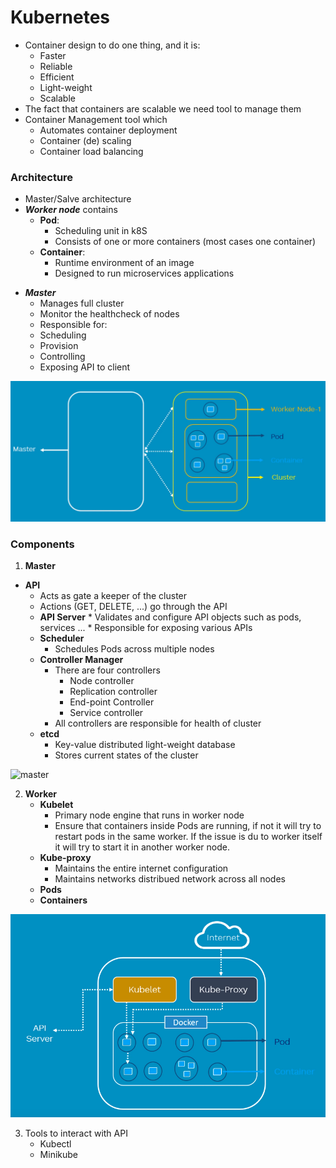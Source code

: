 # Kubernetes

- Container design to do one thing, and it is: 
  - Faster
  - Reliable 
  - Efficient 
  - Light-weight 
  - Scalable 
- The fact that containers are scalable we need tool to manage them 
- Container Management tool which 
  - Automates container deployment
  - Container (de) scaling 
  - Container load balancing 

### Architecture

- Master/Salve architecture 
- ***Worker node*** contains 
  - **Pod**:
    - Scheduling unit in k8S
    - Consists of one or more containers (most cases one container)
  - **Container**: 
     - Runtime environment of an image 
     - Designed to run microservices applications
* ***Master***
  - Manages full cluster 
  - Monitor the healthcheck of nodes 
  -  Responsible for: 
    - Scheduling 
    - Provision
    - Controlling 
    - Exposing API to client 

<img src="./screeshots/archi_1.PNG"> 

### Components 

1. **Master**

- **API**
  - Acts as gate a keeper of the cluster
  - Actions (GET, DELETE, ...) go through the API
  -  **API Server**
          * Validates and configure API objects such as pods, services ...
          * Responsible for exposing various APIs
  - **Scheduler**
    - Schedules Pods across multiple nodes
  - **Controller Manager**
    - There are four controllers
      - Node controller
      - Replication controller
      - End-point Controller
      - Service controller
    - All controllers are responsible for health of cluster
  - **etcd**
    - Key-value distributed light-weight database
    - Stores current states of the cluster

![master](./screeshots/master_cmpts.PNG") 

2. **Worker**
    * **Kubelet**
        * Primary node engine that runs in worker node 
        * Ensure that containers inside Pods are running, if not it will try to restart pods in the same worker. If the issue is du to worker itself it will try to start it in another worker node.
    * **Kube-proxy**
        * Maintains the entire internet configuration
        * Maintains networks distribued network across all nodes 
    * **Pods**
    * **Containers**

<img src="./screeshots/worker_cmpts.PNG"> 

3. Tools to interact with API
    * Kubectl
    * Minikube
